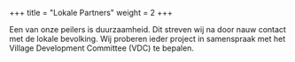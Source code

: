 +++
title = "Lokale Partners"
weight = 2
+++

Een van onze peilers is duurzaamheid. Dit streven wij na door nauw contact met de lokale bevolking. Wij proberen ieder project in samenspraak met het Village Development Committee (VDC) te bepalen.